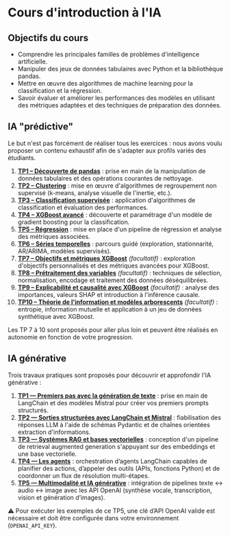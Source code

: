 # Cours d'introduction à l'IA

## Objectifs du cours
- Comprendre les principales familles de problèmes d'intelligence artificielle.
- Manipuler des jeux de données tabulaires avec Python et la bibliothèque pandas.
- Mettre en œuvre des algorithmes de machine learning pour la classification et la régression.
- Savoir évaluer et améliorer les performances des modèles en utilisant des métriques adaptées et des techniques de préparation des données.

## IA "prédictive"

Le but n'est pas forcément de réaliser tous les exercices : nous avons voulu proposer un contenu exhaustif afin de s'adapter aux profils variés des étudiants.

1. [**TP1 – Découverte de pandas**](IA%20pr%C3%A9dictive/TP1/TP_Pandas_Enonce.md) : prise en main de la manipulation de données tabulaires et des opérations courantes de nettoyage.
2. [**TP2 – Clustering**](IA%20pr%C3%A9dictive/TP2_Clustering/TP2_Clustering_Enonce.md) : mise en œuvre d'algorithmes de regroupement non supervisé (k-means, analyse visuelle de l'inertie, etc.).
3. [**TP3 – Classification supervisée**](IA%20pr%C3%A9dictive/TP3_Classification/TP_Classification_Apprentissage_Supervise_Enonce_v3.md) : application d'algorithmes de classification et évaluation des performances.
4. [**TP4 – XGBoost avancé**](IA%20pr%C3%A9dictive/TP4_XGBoost/TP4_XGBoost_Avance.md) : découverte et paramétrage d'un modèle de gradient boosting pour la classification.
5. [**TP5 – Régression**](IA%20pr%C3%A9dictive/TP5_Regression/TP5_Regression_Validation.md) : mise en place d'un pipeline de régression et analyse des métriques associées.
6. [**TP6 – Séries temporelles**](IA%20pr%C3%A9dictive/TP6_Series_Temporelles/TP6_Series_Temporelles_Index.md) : parcours guidé (exploration, stationnarité, AR/ARIMA, modèles supervisés).
7. [**TP7 – Objectifs et métriques XGBoost**](IA%20pr%C3%A9dictive/TP7_XGBoost_Objectifs_Metriques/TP7_XGBoost_Objectifs_Metriques.md) *(facultatif)* : exploration d'objectifs personnalisés et des métriques avancées pour XGBoost.
8. [**TP8 – Prétraitement des variables**](IA%20pr%C3%A9dictive/TP8_Pretraitement_Variables/TP8_Pretraitement_Variables.md) *(facultatif)* : techniques de sélection, normalisation, encodage et traitement des données déséquilibrées.
9. [**TP9 – Explicabilité et causalité avec XGBoost**](IA%20pr%C3%A9dictive/TP9_XGBoost_Explicabilite_Causalite/TP9_XGBoost_Explicabilite_Causalite.md) *(facultatif)* : analyse des importances, valeurs SHAP et introduction à l'inférence causale.
10. [**TP10 – Théorie de l'information et modèles arborescents**](IA%20pr%C3%A9dictive/TP10_Theorie_Information/TP10_Theorie_Information.md) *(facultatif)* : entropie, information mutuelle et application à un jeu de données synthétique avec XGBoost.

Les TP 7 à 10 sont proposés pour aller plus loin et peuvent être réalisés en autonomie en fonction de votre progression.

## IA générative

Trois travaux pratiques sont proposés pour découvrir et approfondir l'IA générative :

1. [**TP1 — Premiers pas avec la génération de texte**](IA%20g%C3%A9n%C3%A9rative/TP1_Premiers_Pas_LangChain_Mistral.md) : prise en main de LangChain et des modèles Mistral pour créer vos premiers prompts structurés.
2. [**TP2 — Sorties structurées avec LangChain et Mistral**](IA%20g%C3%A9n%C3%A9rative/TP2_Sorties_Structurees.md) : fiabilisation des réponses LLM à l'aide de schémas Pydantic et de chaînes orientées extraction d'informations.
3. [**TP3 — Systèmes RAG et bases vectorielles**](IA%20g%C3%A9n%C3%A9rative/TP3_RAG_Vecteurs.md) : conception d'un pipeline de retrieval augmented generation s'appuyant sur des embeddings et une base vectorielle.
4. [**TP4 — Les agents**](IA%20g%C3%A9n%C3%A9rative/TP4_Agents_LangChain.md) : orchestration d’agents LangChain capables de planifier des actions, d’appeler des outils (APIs, fonctions Python) et de coordonner un flux de résolution multi-étapes.
5. [**TP5 — Multimodalité et IA générative**](IA%20g%C3%A9n%C3%A9rative/TP5_Multimodalite.md) : intégration de pipelines texte ↔ audio ↔ image avec les API OpenAI (synthèse vocale, transcription, vision et génération d’images).

⚠️ Pour exécuter les exemples de ce TP5, une clé d’API OpenAI valide est nécessaire et doit être configurée dans votre environnement (`OPENAI_API_KEY`).
